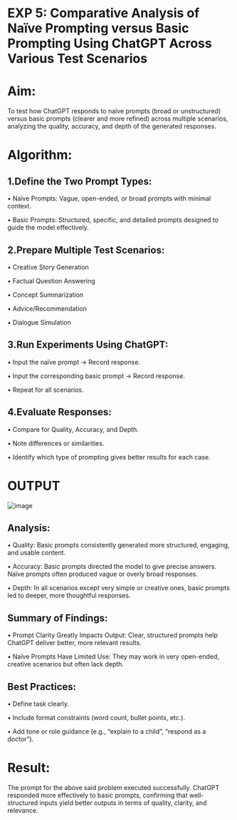 # EXP 5: Comparative Analysis of Naïve Prompting versus Basic Prompting Using ChatGPT Across Various Test Scenarios

# Aim:
To test how ChatGPT responds to naïve prompts (broad or unstructured) versus basic prompts (clearer and more refined) across multiple scenarios, analyzing the quality, accuracy, and depth of the generated responses.

# Algorithm:
## 1.Define the Two Prompt Types:

• Naïve Prompts: Vague, open-ended, or broad prompts with minimal context.

• Basic Prompts: Structured, specific, and detailed prompts designed to guide the model effectively.

## 2.Prepare Multiple Test Scenarios:

• Creative Story Generation

• Factual Question Answering

• Concept Summarization

• Advice/Recommendation

• Dialogue Simulation

## 3.Run Experiments Using ChatGPT:

• Input the naïve prompt → Record response.

• Input the corresponding basic prompt → Record response.

• Repeat for all scenarios.

## 4.Evaluate Responses:

• Compare for Quality, Accuracy, and Depth.

• Note differences or similarities.

• Identify which type of prompting gives better results for each case.

# OUTPUT
![image](https://github.com/user-attachments/assets/340e33c8-48c9-47c0-aa1f-b59c51762313)

## Analysis:
• Quality: Basic prompts consistently generated more structured, engaging, and usable content.

• Accuracy: Basic prompts directed the model to give precise answers. Naïve prompts often produced vague or overly broad responses.

• Depth: In all scenarios except very simple or creative ones, basic prompts led to deeper, more thoughtful responses.

## Summary of Findings:
• Prompt Clarity Greatly Impacts Output: Clear, structured prompts help ChatGPT deliver better, more relevant results.

• Naïve Prompts Have Limited Use: They may work in very open-ended, creative scenarios but often lack depth.

## Best Practices:

• Define task clearly.

• Include format constraints (word count, bullet points, etc.).

• Add tone or role guidance (e.g., “explain to a child”, “respond as a doctor”).

# Result:
The prompt for the above said problem executed successfully. ChatGPT responded more effectively to basic prompts, confirming that well-structured inputs yield better outputs in terms of quality, clarity, and relevance.
